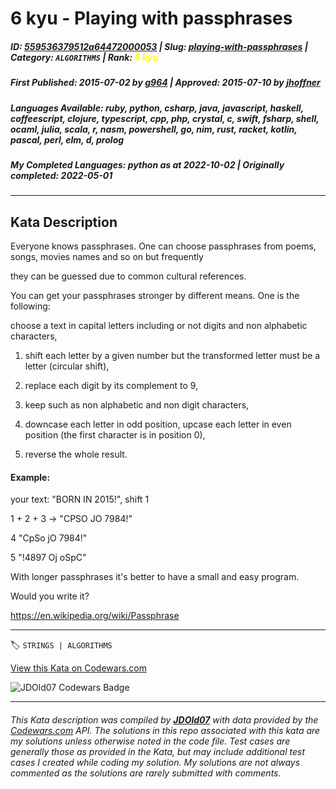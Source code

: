 # 6 kyu - Playing with passphrases

##### **ID**: [559536379512a64472000053](https://www.codewars.com/kata/559536379512a64472000053) | **Slug**: [playing-with-passphrases](https://www.codewars.com/kata/559536379512a64472000053) | **Category**: `ALGORITHMS` | **Rank**: <span style="color:yellow">6 kyu</span>

##### **First Published**: 2015-07-02 ***by*** [g964](https://www.codewars.com/users/g964) | **Approved**: 2015-07-10 ***by*** [jhoffner](https://www.codewars.com/users/jhoffner)

##### **Languages Available**: ruby, python, csharp, java, javascript, haskell, coffeescript, clojure, typescript, cpp, php, crystal, c, swift, fsharp, shell, ocaml, julia, scala, r, nasm, powershell, go, nim, rust, racket, kotlin, pascal, perl, elm, d, prolog

##### **My Completed Languages**: python ***as at*** 2022-10-02 | **Originally completed**: 2022-05-01

---

## Kata Description


Everyone knows passphrases. One can choose passphrases from poems, songs, movies names and so on but frequently

they can be guessed due to common cultural references.

You  can get your passphrases stronger by different means. One is the following:



choose a text in capital letters including or not digits and non alphabetic characters,

 

1. shift each letter by a given number but the transformed letter must be a letter (circular shift), 

2. replace each digit by its complement to 9, 

3. keep such as non alphabetic and non digit characters, 

4. downcase each letter in odd position, upcase each letter in even position (the first character is in position 0), 

5. reverse the whole result.



#### Example:



your text: "BORN IN 2015!", shift 1



1 + 2 + 3 -> "CPSO JO 7984!"



4 "CpSo jO 7984!"



5 "!4897 Oj oSpC"



With longer passphrases it's better to have a small and easy program.

Would you write it?



https://en.wikipedia.org/wiki/Passphrase

---


🏷 `STRINGS | ALGORITHMS`


[View this Kata on Codewars.com](https://www.codewars.com/kata/559536379512a64472000053)

![](https://www.codewars.com/users/jdold07/badges/large "JDOld07 Codewars Badge")

---

###### *This Kata description was compiled by [**JDOld07**](https://tpstech.dev) with data provided by the [Codewars.com](https://www.codewars.com) API.  The solutions in this repo associated with this kata are my solutions unless otherwise noted in the code file.  Test cases are generally those as provided in the Kata, but may include additional test cases I created while coding my solution.  My solutions are not always commented as the solutions are rarely submitted with comments.*
